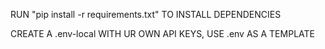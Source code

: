 RUN "pip install -r requirements.txt" TO INSTALL DEPENDENCIES

CREATE A .env-local WITH UR OWN API KEYS, USE .env AS A TEMPLATE
